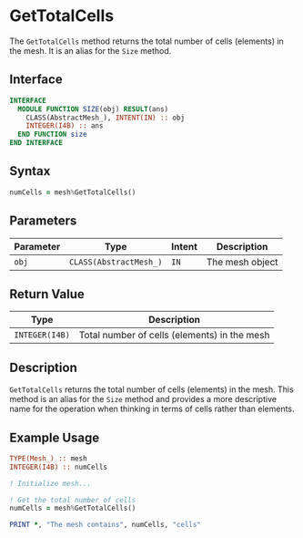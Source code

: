 # GetTotalCells

The `GetTotalCells` method returns the total number of cells (elements) in the mesh. It is an alias for the `Size` method.

## Interface

```fortran
INTERFACE
  MODULE FUNCTION SIZE(obj) RESULT(ans)
    CLASS(AbstractMesh_), INTENT(IN) :: obj
    INTEGER(I4B) :: ans
  END FUNCTION size
END INTERFACE
```

## Syntax

```fortran
numCells = mesh%GetTotalCells()
```

## Parameters

| Parameter | Type                   | Intent | Description     |
| --------- | ---------------------- | ------ | --------------- |
| `obj`     | `CLASS(AbstractMesh_)` | `IN`   | The mesh object |

## Return Value

| Type           | Description                                  |
| -------------- | -------------------------------------------- |
| `INTEGER(I4B)` | Total number of cells (elements) in the mesh |

## Description

`GetTotalCells` returns the total number of cells (elements) in the mesh. This method is an alias for the `Size` method and provides a more descriptive name for the operation when thinking in terms of cells rather than elements.

## Example Usage

```fortran
TYPE(Mesh_) :: mesh
INTEGER(I4B) :: numCells

! Initialize mesh...

! Get the total number of cells
numCells = mesh%GetTotalCells()

PRINT *, "The mesh contains", numCells, "cells"
```
